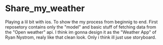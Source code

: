 Share_my_weather
================

Playing a lil bit with ios. To show the my process from beginnig to end.
First reposetory contains only the "model" and basic stuff of fetching data from the "Open weather" api.
I think im gonna design it as the "Weather App" of Ryan Nystrom, realy like that clean look. Only i think ill just use storyboard.
